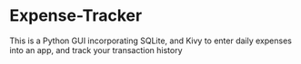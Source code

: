 # Expense-Tracker
This is a Python GUI incorporating SQLite, and Kivy to enter daily expenses into an app, and track your transaction history
